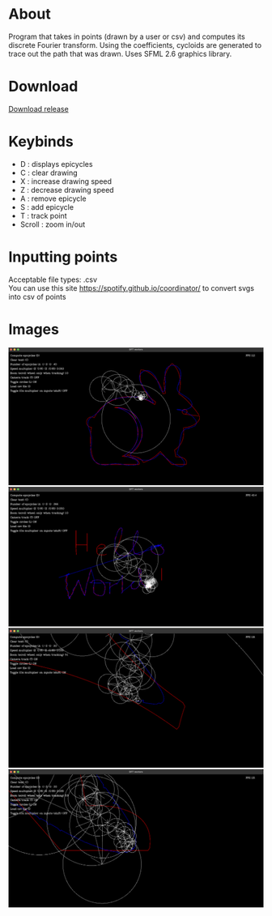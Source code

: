 # About
Program that takes in points (drawn by a user or csv) and computes its discrete Fourier transform. Using the coefficients, cycloids are generated to trace out the path that was drawn. Uses SFML 2.6 graphics library.

# Download
[Download release](https://github.com/SeaUrc/DFT-Visualizer/releases)

# Keybinds
- D : displays epicycles
- C : clear drawing
- X : increase drawing speed
- Z : decrease drawing speed
- A : remove epicycle
- S : add epicycle
- T : track point
- Scroll : zoom in/out

# Inputting points
Acceptable file types: .csv <br>
You can use this site https://spotify.github.io/coordinator/ to convert svgs into csv of points

# Images
![demo_1](https://github.com/SeaUrc/DFT-Visualizer/blob/main/screenshots/bunny.png?raw=true)
![demo_2](https://github.com/SeaUrc/DFT-Visualizer/blob/main/screenshots/helloWorld.png?raw=true)
![demo_3](https://github.com/SeaUrc/DFT-Visualizer/blob/main/screenshots/zoom1.png?raw=true)
![demo_4](https://github.com/SeaUrc/DFT-Visualizer/blob/main/screenshots/zoom2.png?raw=true)